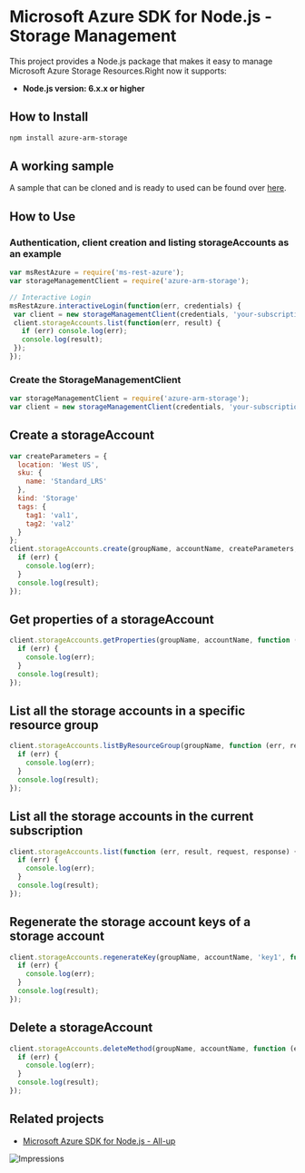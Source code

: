 # Microsoft Azure SDK for Node.js - Storage Management

This project provides a Node.js package that makes it easy to manage Microsoft Azure Storage Resources.Right now it supports:
- **Node.js version: 6.x.x or higher**

## How to Install

```bash
npm install azure-arm-storage
```
## A working sample
A sample that can be cloned and is ready to used can be found over [here](https://github.com/Azure-Samples/storage-node-resource-provider-getting-started).

## How to Use

### Authentication, client creation and listing storageAccounts as an example

 ```javascript
 var msRestAzure = require('ms-rest-azure');
 var storageManagementClient = require('azure-arm-storage');
 
 // Interactive Login
 msRestAzure.interactiveLogin(function(err, credentials) {
  var client = new storageManagementClient(credentials, 'your-subscription-id');
  client.storageAccounts.list(function(err, result) {
    if (err) console.log(err);
    console.log(result);
  });
 });
 ```

### Create the StorageManagementClient

```javascript
var storageManagementClient = require('azure-arm-storage');
var client = new storageManagementClient(credentials, 'your-subscription-id');
```

## Create a storageAccount

```javascript
var createParameters = {
  location: 'West US',
  sku: {
    name: 'Standard_LRS'
  },
  kind: 'Storage'
  tags: {
    tag1: 'val1',
    tag2: 'val2'
  }
};
client.storageAccounts.create(groupName, accountName, createParameters, function (err, result, request, response) {
  if (err) {
    console.log(err);
  }
  console.log(result);
});
```

## Get properties of a storageAccount

```javascript
client.storageAccounts.getProperties(groupName, accountName, function (err, result, request, response) {
  if (err) {
    console.log(err);
  }
  console.log(result);
});
```

## List all the storage accounts in a specific resource group

```javascript
client.storageAccounts.listByResourceGroup(groupName, function (err, result, request, response) {
  if (err) {
    console.log(err);
  }
  console.log(result);
});
```

## List all the storage accounts in the current subscription

```javascript
client.storageAccounts.list(function (err, result, request, response) {
  if (err) {
    console.log(err);
  }
  console.log(result);
});
```

## Regenerate the storage account keys of a storage account

```javascript
client.storageAccounts.regenerateKey(groupName, accountName, 'key1', function (err, result, request, response) {
  if (err) {
    console.log(err);
  }
  console.log(result);
});
```

## Delete a storageAccount

```javascript
client.storageAccounts.deleteMethod(groupName, accountName, function (err, result, request, response) {
  if (err) {
    console.log(err);
  }
  console.log(result);
});
```

## Related projects

- [Microsoft Azure SDK for Node.js - All-up](https://github.com/WindowsAzure/azure-sdk-for-node)


![Impressions](https://azure-sdk-impressions.azurewebsites.net/api/impressions/azure-sdk-for-node%2Flib%2Fservices%2FstorageManagement2%2FREADME.png)
